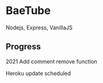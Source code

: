 # BaeTube

Nodejs, Express, VanillaJS

## Progress

2021 
Add comment remove function

Heroku update scheduled
